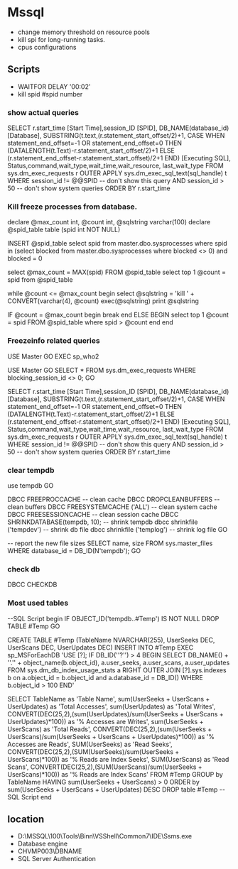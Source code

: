 # Mssql

* change memory threshold on resource pools
* kill spi for long-running tasks.
* cpus configurations

## Scripts
* WAITFOR DELAY '00:02'
* kill spid #spid number

### show actual queries

SELECT      r.start_time [Start Time],session_ID [SPID],
            DB_NAME(database_id) [Database],
            SUBSTRING(t.text,(r.statement_start_offset/2)+1,
            CASE WHEN statement_end_offset=-1 OR statement_end_offset=0
            THEN (DATALENGTH(t.Text)-r.statement_start_offset/2)+1
            ELSE (r.statement_end_offset-r.statement_start_offset)/2+1
            END) [Executing SQL],
            Status,command,wait_type,wait_time,wait_resource,
            last_wait_type
FROM        sys.dm_exec_requests r
OUTER APPLY sys.dm_exec_sql_text(sql_handle) t
WHERE       session_id != @@SPID -- don't show this query
AND         session_id > 50 -- don't show system queries
ORDER BY    r.start_time

### Kill freeze processes from database.

declare @max_count int, @count int, @sqlstring varchar(100)
declare @spid_table table (spid int NOT NULL)

INSERT @spid_table
select spid
from master.dbo.sysprocesses
where spid in (select blocked from master.dbo.sysprocesses where blocked <> 0) and blocked = 0

select @max_count = MAX(spid) FROM @spid_table
select top 1 @count = spid from @spid_table

while @count <= @max_count
begin
select @sqlstring = 'kill ' + CONVERT(varchar(4), @count)
exec(@sqlstring)
print @sqlstring

IF @count = @max_count
begin
break
end
ELSE
BEGIN
select top 1 @count = spid FROM @spid_table where spid > @count
end
end

### Freezeinfo related queries 



USE Master
GO
EXEC sp_who2


USE Master
GO
SELECT * 
FROM sys.dm_exec_requests
WHERE blocking_session_id <> 0;
GO


SELECT      r.start_time [Start Time],session_ID [SPID],
            DB_NAME(database_id) [Database],
            SUBSTRING(t.text,(r.statement_start_offset/2)+1,
            CASE WHEN statement_end_offset=-1 OR statement_end_offset=0
            THEN (DATALENGTH(t.Text)-r.statement_start_offset/2)+1
            ELSE (r.statement_end_offset-r.statement_start_offset)/2+1
            END) [Executing SQL],
            Status,command,wait_type,wait_time,wait_resource,
            last_wait_type
FROM        sys.dm_exec_requests r
OUTER APPLY sys.dm_exec_sql_text(sql_handle) t
WHERE       session_id != @@SPID -- don't show this query
AND         session_id > 50 -- don't show system queries
ORDER BY    r.start_time

### clear tempdb

use tempdb
GO

DBCC FREEPROCCACHE -- clean cache
DBCC DROPCLEANBUFFERS -- clean buffers
DBCC FREESYSTEMCACHE ('ALL') -- clean system cache
DBCC FREESESSIONCACHE -- clean session cache
DBCC SHRINKDATABASE(tempdb, 10); -- shrink tempdb
dbcc shrinkfile ('tempdev') -- shrink db file
dbcc shrinkfile ('templog') -- shrink log file
GO
	
-- report the new file sizes
SELECT name, size
FROM sys.master_files
WHERE database_id = DB_ID(N'tempdb');
GO

### check db
DBCC CHECKDB

### Most used tables 
--SQL Script begin
IF OBJECT_ID('tempdb..#Temp') IS NOT NULL
DROP TABLE #Temp
GO

CREATE TABLE #Temp
(TableName NVARCHAR(255), UserSeeks DEC, UserScans DEC, UserUpdates DEC)
INSERT INTO #Temp
EXEC sp_MSForEachDB 'USE [?]; IF DB_ID(''?'') > 4
BEGIN
SELECT DB_NAME() + ''.'' + object_name(b.object_id), a.user_seeks, a.user_scans, a.user_updates 
FROM sys.dm_db_index_usage_stats a
RIGHT OUTER JOIN [?].sys.indexes b on a.object_id = b.object_id and a.database_id = DB_ID()
WHERE b.object_id > 100 
END'

SELECT TableName as 'Table Name', sum(UserSeeks + UserScans + UserUpdates) as 'Total Accesses',
sum(UserUpdates) as 'Total Writes', 
CONVERT(DEC(25,2),(sum(UserUpdates)/sum(UserSeeks + UserScans + UserUpdates)*100)) as '% Accesses are Writes',
sum(UserSeeks + UserScans) as 'Total Reads', 
CONVERT(DEC(25,2),(sum(UserSeeks + UserScans)/sum(UserSeeks + UserScans + UserUpdates)*100)) as '% Accesses are Reads',
SUM(UserSeeks) as 'Read Seeks', CONVERT(DEC(25,2),(SUM(UserSeeks)/sum(UserSeeks + UserScans)*100)) as '% Reads are Index Seeks', 
SUM(UserScans) as 'Read Scans', CONVERT(DEC(25,2),(SUM(UserScans)/sum(UserSeeks + UserScans)*100)) as '% Reads are Index Scans'
FROM #Temp
GROUP by TableName
HAVING sum(UserSeeks + UserScans) > 0
ORDER by sum(UserSeeks + UserScans + UserUpdates) DESC
DROP table #Temp
--SQL Script end

## location 
* D:\MSSQL\100\Tools\Binn\VSShell\Common7\IDE\Ssms.exe
* Database engine
* CHVMP003\DBNAME
* SQL Server Authentication

















